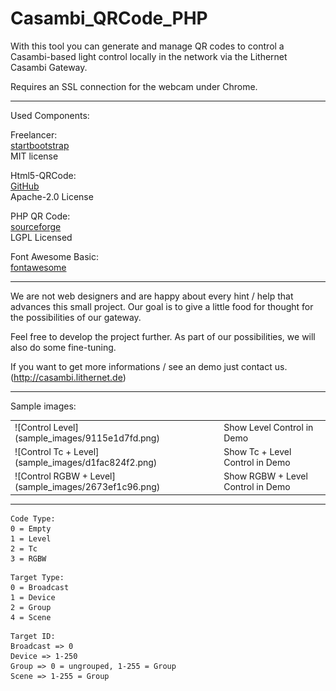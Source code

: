 # Casambi_QRCode_PHP

With this tool you can generate and manage QR codes to control a Casambi-based light control locally in the network via the Lithernet Casambi Gateway.

Requires an SSL connection for the webcam under Chrome.

--------------------------------------------------------------------------------------

Used Components:

Freelancer:<br/>
[startbootstrap](http://startbootstrap.com)<br/>
MIT license

Html5-QRCode:<br/>
[GitHub](https://github.com/mebjas/html5-qrcode)<br/>
Apache-2.0 License

PHP QR Code:<br/>
[sourceforge](http://phpqrcode.sourceforge.net/)<br/>
LGPL Licensed

Font Awesome Basic:<br/>
[fontawesome](https://fontawesome.com/)<br/>

--------------------------------------------------------------------------------------

We are not web designers and are happy about every hint / help that advances this small project.
Our goal is to give a little food for thought for the possibilities of our gateway.

Feel free to develop the project further. As part of our possibilities, we will also do some fine-tuning.

If you want to get more informations / see an demo just contact us. (http://casambi.lithernet.de)

--------------------------------------------------------------------------------------

Sample images:

<table>
<tr>
<td>![Control Level](sample_images/9115e1d7fd.png)</td>
<td>Show Level Control in Demo</td>
</tr>
<tr>
<td>![Control Tc + Level](sample_images/d1fac824f2.png)</td>
<td>Show Tc + Level Control in Demo</td>
</tr>
<tr>
<td>![Control RGBW + Level](sample_images/2673ef1c96.png)</td>
<td>Show RGBW + Level Control in Demo</td>
</tr>
</table>

--------------------------------------------------------------------------------------

```
Code Type:
0 = Empty
1 = Level
2 = Tc
3 = RGBW
```
```
Target Type:
0 = Broadcast
1 = Device
2 = Group
4 = Scene
```
```
Target ID:
Broadcast => 0
Device => 1-250
Group => 0 = ungrouped, 1-255 = Group
Scene => 1-255 = Group
```